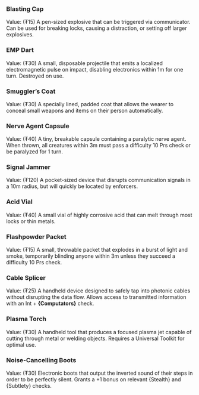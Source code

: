 ### Blasting Cap
Value: (₮15)
A pen-sized explosive that can be triggered via communicator. Can be used for breaking locks, causing a distraction, or setting off larger explosives.
### EMP Dart
Value: (₮30)
A small, disposable projectile that emits a localized electromagnetic pulse on impact, disabling electronics within 1m for one turn. Destroyed on use.
### Smuggler’s Coat
Value: (₮30)
A specially lined, padded coat that allows the wearer to conceal small weapons and items on their person automatically.
### Nerve Agent Capsule
Value: (₮40)
A tiny, breakable capsule containing a paralytic nerve agent. When thrown, all creatures within 3m must pass a difficulty 10 Prs check or be paralyzed for 1 turn.
### Signal Jammer
Value: (₮120)
A pocket-sized device that disrupts communication signals in a 10m radius, but will quickly be located by enforcers.
### Acid Vial
Value: (₮40)
A small vial of highly corrosive acid that can melt through most locks or thin metals.
### Flashpowder Packet
Value: (₮15)
A small, throwable packet that explodes in a burst of light and smoke, temporarily blinding anyone within 3m unless they succeed a difficulty 10 Prs check.
### Cable Splicer
Value: (₮25)
A handheld device designed to safely tap into photonic cables without disrupting the data flow. Allows access to transmitted information with an Int + **{Computators}** check.
### Plasma Torch
Value: (₮30)
A handheld tool that produces a focused plasma jet capable of cutting through metal or welding objects. Requires a Universal Toolkit for optimal use.
### Noise-Cancelling Boots
Value: (₮30)
Electronic boots that output the inverted sound of their steps in order to be perfectly silent.  Grants a +1 bonus on relevant {Stealth} and {Subtlety} checks.